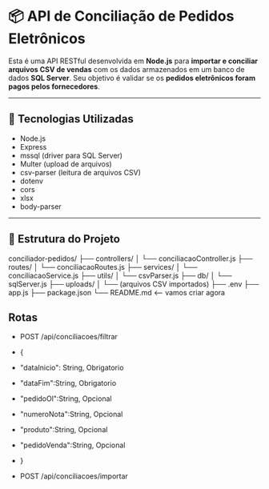 
# 📦 API de Conciliação de Pedidos Eletrônicos

Esta é uma API RESTful desenvolvida em **Node.js** para **importar e conciliar arquivos CSV de vendas** com os dados armazenados em um banco de dados **SQL Server**. Seu objetivo é validar se os **pedidos eletrônicos foram pagos pelos fornecedores**.

---

## 🚀 Tecnologias Utilizadas

- Node.js
- Express
- mssql (driver para SQL Server)
- Multer (upload de arquivos)
- csv-parser (leitura de arquivos CSV)
- dotenv
- cors
- xlsx
- body-parser

---

## 📁 Estrutura do Projeto


conciliador-pedidos/
├── controllers/
│   └── conciliacaoController.js
├── routes/
│   └── conciliacaoRoutes.js
├── services/
│   └── conciliacaoService.js
├── utils/
│   └── csvParser.js
├── db/
│   └── sqlServer.js
├── uploads/
│   └── (arquivos CSV importados)
├── .env
├── app.js
├── package.json
└── README.md  <-- vamos criar agora


## Rotas
- POST /api/conciliacoes/filtrar
- {
-    "dataInicio": String, Obrigatorio
-   "dataFim":String, Obrigatorio
-   "pedidoOl":String, Opcional
-    "numeroNota":String, Opcional
-    "produto":String, Opcional
-    "pedidoVenda":String, Opcional
- }

- POST /api/conciliacoes/importar


